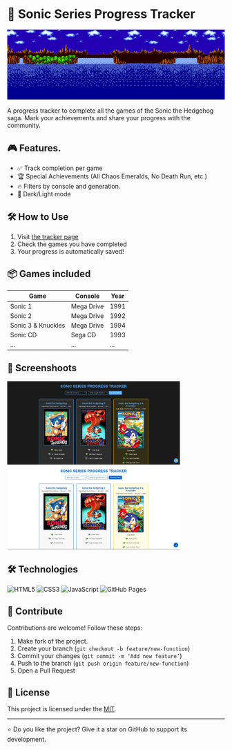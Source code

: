 # 🚀 Sonic Series Progress Tracker 

![Banner](assets/banner.gif) <!-- Puedes crear o buscar un banner estilo Sonic -->

A progress tracker to complete all the games of the Sonic the Hedgehog saga. Mark your achievements and share your progress with the community.

## 🎮 Features.
- ✅ Track completion per game
- 🏆 Special Achievements (All Chaos Emeralds, No Death Run, etc.)
- 🔥 Filters by console and generation.
- 🌙 Dark/Light mode

## 🛠️ How to Use
1. Visit [the tracker page](https://tonymontania.github.io/sonic-tracker/)
2. Check the games you have completed
3. Your progress is automatically saved!

## 📦 Games included
| Game | Console | Year |
|-------|---------|-----|
| Sonic 1 | Mega Drive | 1991 |
| Sonic 2 | Mega Drive | 1992 |
| Sonic 3 & Knuckles | Mega Drive | 1994 |
| Sonic CD | Sega CD | 1993 |
| ... | ... | ... |

## 🎨 Screenshoots
<img src="assets/screenshot1.png" width="400"> <img src="assets/screenshot2.png" width="400">

## 🛠️ Technologies
![HTML5](https://img.shields.io/badge/HTML5-E34F26?style=for-the-badge&logo=html5&logoColor=white)
![CSS3](https://img.shields.io/badge/CSS3-1572B6?style=for-the-badge&logo=css3&logoColor=white)
![JavaScript](https://img.shields.io/badge/JavaScript-F7DF1E?style=for-the-badge&logo=javascript&logoColor=black)
![GitHub Pages](https://img.shields.io/badge/GitHub%20Pages-222222?style=for-the-badge&logo=githubpages&logoColor=white)

## 🤝 Contribute
Contributions are welcome! Follow these steps:
1. Make fork of the project.
2. Create your branch (`git checkout -b feature/new-function`)
3. Commit your changes (`git commit -m ‘Add new feature’`)
4. Push to the branch (`git push origin feature/new-function`)
5. Open a Pull Request

## 📄 License
This project is licensed under the [MIT](LICENSE).

---

⭐ Do you like the project? Give it a star on GitHub to support its development.

